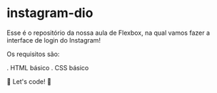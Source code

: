 # instagram-dio

Esse é o repositório da nossa aula de Flexbox, na qual vamos fazer a interface de login do Instagram!

Os requisitos são:

. HTML básico
. CSS básico

🚀 Let's code! 🚀
 
